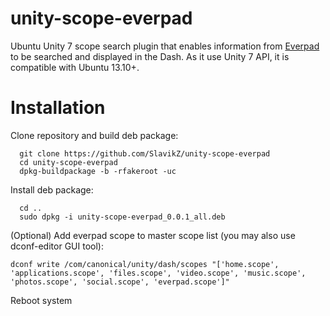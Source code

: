 unity-scope-everpad
===================

Ubuntu Unity 7 scope search plugin that enables information from [Everpad](https://github.com/nvbn/everpad) to be searched and displayed in the Dash.
As it use Unity 7 API, it is compatible with Ubuntu 13.10+.

Installation
============
Clone repository and build deb package:
```
  git clone https://github.com/SlavikZ/unity-scope-everpad
  cd unity-scope-everpad
  dpkg-buildpackage -b -rfakeroot -uc
```
Install deb package:
```
  cd ..
  sudo dpkg -i unity-scope-everpad_0.0.1_all.deb
```
(Optional) Add everpad scope to master scope list (you may also use dconf-editor GUI tool):
```
dconf write /com/canonical/unity/dash/scopes "['home.scope', 'applications.scope', 'files.scope', 'video.scope', 'music.scope', 'photos.scope', 'social.scope', 'everpad.scope']"
```
Reboot system
